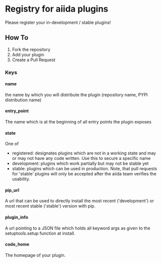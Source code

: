 # Registry for aiida plugins

Please register your in-development / stable plugins!

## How To

1. Fork the repository
2. Add your plugin
3. Create a Pull Request

### Keys

#### name
the name by which you will distribute the plugin (repository name, PYPI distribution name)

#### entry_point
The name which is at the beginning of all entry points the plugin exposes

#### state
One of
* registered: designates plugins which are not in a working state and may or may not have any code written. Use this to secure a specific name
* development: plugins which work partially but may not be stable yet
* stable: plugins which can be used in production. Note, that pull requests for 'stable' plugins will only be accepted after the aiida team verifies the usability.

#### pip_url
A url that can be used to directly install the most recent ('development') or most recent stable ('stable') version with pip.

#### plugin_info
A url pointing to a JSON file which holds all keyword args as given to the setuptools.setup function at install.

#### code_home
The homepage of your plugin.
